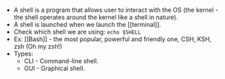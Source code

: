 - A shell is a program that allows user to interact with the OS (the kernel - the shell operates around the kernel like a shell in nature).
- A shell is launched when we launch the [[terminal]].
- Check which shell we are using: `echo $SHELL`
- Ex: [[Bash]] - the most popular, powerful and friendly one, CSH, KSH, zsh (Oh my zsh!)
- Types:
	- CLI - Command-line shell.
	- GUI - Graphical shell.
